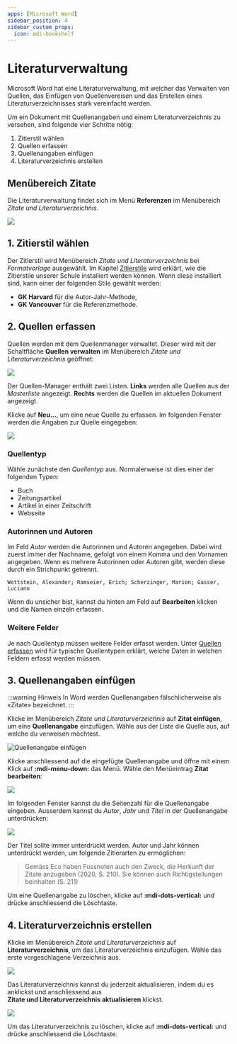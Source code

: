 ```yaml
---
apps: [Microsoft Word]
sidebar_position: 4
sidebar_custom_props:
  icon: mdi-bookshelf
---
```


# Literaturverwaltung



Microsoft Word hat eine Literaturverwaltung, mit welcher das Verwalten von Quellen, das Einfügen von Quellenvereisen und das Erstellen eines Literaturverzeichnisses stark vereinfacht werden.

Um ein Dokument mit Quellenangaben und einem Literaturverzeichnis zu versehen, sind folgende vier Schritte nötig:

1. Zitierstil wählen
2. Quellen erfassen
3. Quellenangaben einfügen
4. Literaturverzeichnis erstellen

## Menübereich Zitate

Die Literaturverwaltung findet sich im Menü __Referenzen__ im Menübereich _Zitate und Literaturverzeichnis_.

![](./menuebereich-zitate.png)


## 1. Zitierstil wählen

Der Zitierstil wird Menübereich _Zitate und Literaturverzeichnis_ bei _Formatvorlage_ ausgewählt. Im Kapitel [Zitierstile](../zitierstile/) wird erklärt, wie die Zitierstile unserer Schule installiert werden können. Wenn diese installiert sind, kann einer der folgenden Stile gewählt werden: 

- **GK Harvard** für die Autor-Jahr-Methode,
- **GK Vancouver** für die Referenzmethode.


## 2. Quellen erfassen

Quellen werden mit dem Quellenmanager verwaltet. Dieser wird mit der Schaltfläche __Quellen&nbsp;verwalten__ im Menübereich _Zitate und Literaturverzeichnis_ geöffnet:

![](./quellen-manager.png)

Der Quellen-Manager enthält zwei Listen. **Links** werden alle Quellen aus der *Masterliste* angezeigt.  **Rechts** werden die Quellen im aktuellen Dokument angezeigt.

Klicke auf __Neu…__, um eine neue Quelle zu erfassen. Im folgenden Fenster werden die Angaben zur Quelle eingegeben:

![](./quelle-bearbeiten.png)

### Quellentyp

Wähle zunächste den _Quellentyp_ aus. Normalerweise ist dies einer der folgenden Typen:

- Buch
- Zeitungsartikel
- Artikel in einer Zeitschrift
- Webseite

### Autorinnen und Autoren

Im Feld _Autor_ werden die Autorinnen und Autoren angegeben. Dabei wird zuerst immer der Nachname, gefolgt von einem Komma und den Vornamen angegeben. Wenn es mehrere Autorinnen oder Autoren gibt, werden diese durch ein Strichpunkt getrennt.

`Wettstein, Alexander; Ramseier, Erich; Scherzinger, Marion; Gasser, Luciano`

Wenn du unsicher bist, kannst du hinten am Feld auf __Bearbeiten__ klicken und die Namen einzeln erfassen.

### Weitere Felder

Je nach Quellentyp müssen weitere Felder erfasst werden. Unter [Quellen erfassen](../quellen-erfassen/) wird für typische Quellentypen erklärt, welche Daten in welchen Feldern erfasst werden müssen.

## 3. Quellenangaben einfügen

:::warning Hinweis
In Word werden Quellenangaben fälschlicherweise als «Zitate» bezeichnet.
:::

Klicke im Menübereich _Zitate und Literaturverzeichnis_ auf __Zitat einfügen__, um eine **Quellenangabe** einzufügen. Wähle aus der Liste die Quelle aus, auf welche du verweisen möchtest.

![Quellenangabe einfügen](./quellenangabe-einfuegen.png)

Klicke anschliessend auf die eingefügte Quellenangabe und öffne mit einem Klick auf __:mdi-menu-down:__ das Menü. Wähle den Menüeintrag __Zitat bearbeiten__:

![](./quellenangabe-menue.png)

Im folgenden Fenster kannst du die Seitenzahl für die Quellenangabe eingeben. Ausserdem kannst du  _Autor_, _Jahr_ und _Titel_ in der Quellenangabe unterdrücken:

![](./quellenangabe-bearbeiten.png)

Der Titel sollte immer unterdrückt werden. Autor und Jahr können unterdrückt werden, um folgende Zitierarten zu ermöglichen:

> Gemäss Eco haben Fussnoten auch den Zweck, die Herkunft der Zitate anzugeben (2020, S. 210). Sie können auch Richtigstellungen beinhalten (S. 211)

Um eine Quellenangabe zu löschen, klicke auf __:mdi-dots-vertical:__ und drücke anschliessend die Löschtaste.

## 4. Literaturverzeichnis erstellen

Klicke im Menübereich _Zitate und Literaturverzeichnis_ auf __Literaturverzeichnis__, um das Literaturverzeichnis einzufügen. Wähle das erste vorgeschlagene Verzeichnis aus.

![](./literaturverzeichnis-erstellen.png)

Das Literaturverzeichnis kannst du jederzeit aktualisieren, indem du es anklickst und anschliessend aus __Zitate&nbsp;und&nbsp;Literaturverzeichnis&nbsp;aktualisieren__ klickst.

![](./literaturverzeichnis.png)

Um das Literaturverzeichnis zu löschen, klicke auf __:mdi-dots-vertical:__ und drücke anschliessend die Löschtaste.
